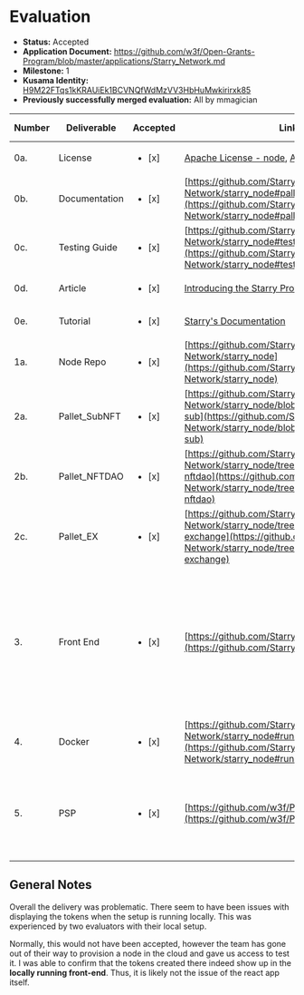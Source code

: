 # Evaluation

- **Status:** Accepted
- **Application Document:** https://github.com/w3f/Open-Grants-Program/blob/master/applications/Starry_Network.md
- **Milestone:** 1
- **Kusama Identity:** [H9M22FTqs1kKRAUiEk1BCVNQfWdMzVV3HbHuMwkirirxk85](https://polkascan.io/pre/kusama/account/H9M22FTqs1kKRAUiEk1BCVNQfWdMzVV3HbHuMwkirirxk85)
- **Previously successfully merged evaluation:** All by mmagician

| Number | Deliverable   | Accepted               | Link                                                                                                                                                                        | Evaluation Notes                                                                                      |
| ------ | ------------- | ---------------------- | --------------------------------------------------------------------------------------------------------------------------------------------------------------------------- | ----------------------------------------------------------------------------------------------------- |
| 0a.    | License       | <ul><li>[x] </li></ul> | [Apache License - node](https://github.com/Starry-Network/starry_node/blob/master/LICENSE), [Apache License - app](https://github.com/Starry-Network/app/blob/main/LICENSE) |                                                                                                       |
| 0b.    | Documentation | <ul><li>[x] </li></ul> | [https://github.com/Starry-Network/starry_node#pallets-documentation](https://github.com/Starry-Network/starry_node#pallets-documentation)                                  |                                                                                                       |
| 0c.    | Testing Guide | <ul><li>[x] </li></ul> | [https://github.com/Starry-Network/starry_node#test](https://github.com/Starry-Network/starry_node#test)                                                                    |                                                                                                       |
| 0d.    | Article       | <ul><li>[x] </li></ul> | [Introducing the Starry Protocol](https://starry.substack.com/p/introducing-the-starry-protocol)                                                                            |                                                                                                       |
| 0e.    | Tutorial      | <ul><li>[x] </li></ul> | [Starry's Documentation](https://github.com/Starry-Network/starry_node#starrys-documentation)                                                                               |                                                                                                       |
| 1a.    | Node Repo     | <ul><li>[x] </li></ul> | [https://github.com/Starry-Network/starry_node](https://github.com/Starry-Network/starry_node)                                                                              |                                                                                                       |
| 2a.    | Pallet_SubNFT | <ul><li>[x] </li></ul> | [https://github.com/Starry-Network/starry_node/blob/master/pallets/pallet-sub](https://github.com/Starry-Network/starry_node/blob/master/pallets/pallet-sub)                |                                                                                                       |
| 2b.    | Pallet_NFTDAO | <ul><li>[x] </li></ul> | [https://github.com/Starry-Network/starry_node/tree/master/pallets/pallet-nftdao](https://github.com/Starry-Network/starry_node/tree/master/pallets/pallet-nftdao)          |                                                                                                       |
| 2c.    | Pallet_EX     | <ul><li>[x] </li></ul> | [https://github.com/Starry-Network/starry_node/tree/master/pallets/pallet-exchange](https://github.com/Starry-Network/starry_node/tree/master/pallets/pallet-exchange)      |                                                                                                       |
| 3.     | Front End     | <ul><li>[x] </li></ul> | [https://github.com/Starry-Network/app](https://github.com/Starry-Network/app)                                                                                              | The UX is not the best. Further design work is needed to make the portal more appealing to the users. |
| 4.     | Docker        | <ul><li>[x] </li></ul> | [https://github.com/Starry-Network/starry_node#run-in-docker](https://github.com/Starry-Network/starry_node#run-in-docker)                                                  |                                                                                                       |
| 5.     | PSP           | <ul><li>[x] </li></ul> | [https://github.com/w3f/PSPs/pull/16](https://github.com/w3f/PSPs/pull/16)                                                                                                  | While the PSP was indeed created, there was no follow-up from the author                              |

## General Notes

Overall the delivery was problematic.
There seem to have been issues with displaying the tokens when the setup is running locally. This was experienced by two evaluators with their local setup.

Normally, this would not have been accepted, however the team has gone out of their way to provision a node in the cloud and gave us access to test it. I was able to confirm that the tokens created there indeed show up in the **locally running front-end**. Thus, it is likely not the issue of the react app itself.
